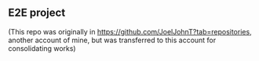 ## E2E project 
(This repo was originally in https://github.com/JoelJohnT?tab=repositories, another account of mine, but was transferred to this account for consolidating works)
